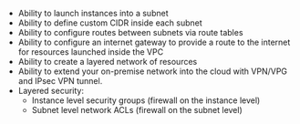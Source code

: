 - Ability to launch instances into a subnet
- Ability to define custom CIDR inside each subnet
- Ability to configure routes between subnets via route tables
- Ability to configure an internet gateway to provide a route to the internet for resources launched inside the VPC
- Ability to create a layered network of resources
- Ability to extend your on-premise network into the cloud with VPN/VPG and IPsec VPN tunnel.
- Layered security:
  - Instance level security groups (firewall on the instance level)
  - Subnet level network ACLs (firewall on the subnet level)